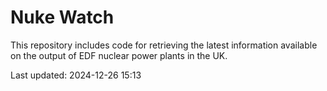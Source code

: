 # Nuke Watch

This repository includes code for retrieving the latest information available on the output of EDF nuclear power plants in the UK.

Last updated: 2024-12-26 15:13